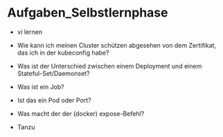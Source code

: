# Aufgaben_Selbstlernphase

- vi lernen


- Wie kann ich meinen Cluster schützen abgesehen von dem Zertifikat, das ich in der kubeconfig habe?

- Was ist der Unterschied zwischen einem Deployment und einem Stateful-Set/Daemonset?

- Was ist ein Job? 
-   Ist das ein Pod oder Port?

- Was macht der der (docker) expose-Befehl?

- Tanzu

